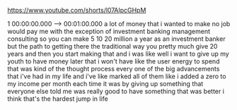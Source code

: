 https://www.youtube.com/shorts/l07AIpcGHpM

1 00:00:00.000 --\> 00:01:00.000 a lot of money that i wanted to make no
job would pay me with the exception of investment banking management
consulting so you can make 5 10 20 million a year as an investment
banker but the path to getting there the traditional way you pretty much
give 20 years and then you start making that and i was like well i want
to give up my youth to have money later that i won't have like the user
energy to spend that was kind of the thought process every one of the
big advancements that i've had in my life and i've like marked all of
them like i added a zero to my income per month each time it was by
giving up something that everyone else told me was really good to have
something that was better i think that's the hardest jump in life
